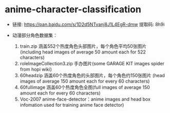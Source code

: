 # anime-character-classification
* 链接: https://pan.baidu.com/s/1D2d5NTvanj8J1L4EgR-dmw 提取码: 8h9i

* 动漫部分角色数据集：
    1. train.zip 涵盖552个热度角色头部图片，每个角色平均50张图片(including head images of average 50 amount each for 522 characters)
    2. roleImageCollection3.zip 手办图片(some GARAGE KIT images spider from hopi wiki)
    3. 60headzip 涵盖60个热度角色的头部图片，每个角色约150张图片 (head images of average 150 amount each for every 60 characters)
    4. 60fullimage 涵盖60个热度角色全图(full images of average 150 amount each for every 60 characters)
    5. Voc-2007 anime-face-detector：anime images and head box infomation used for training anime face detector)
    
